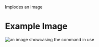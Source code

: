 Implodes an image

# Example Image

![an image showcasing the command in use](/static/images/commands/heavensdoor/heavens%20door%20implode.png)